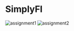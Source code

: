 # SimplyFI

<img src="https://res.cloudinary.com/dalqx198y/image/upload/v1695210649/Screenshot_480_txeqwx.png" alt="assignment1" />

<img src="https://res.cloudinary.com/dalqx198y/image/upload/v1695210649/Screenshot_479_knfepx.png" alt="assignment2" />

